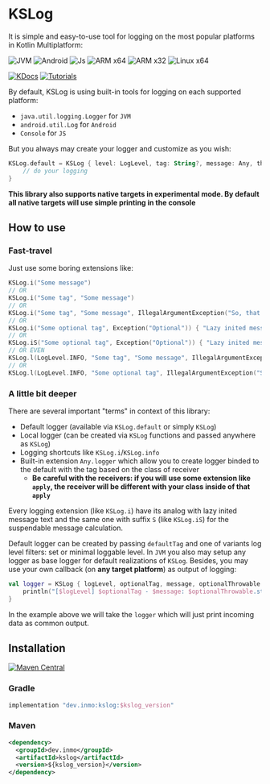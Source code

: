 # KSLog

It is simple and easy-to-use tool for logging on the most popular platforms in Kotlin Multiplatform:

![JVM](https://img.shields.io/badge/JVM-red?style=for-the-badge&logo=openjdk&logoColor=white)
![Android](https://img.shields.io/badge/Android-green?style=for-the-badge&logo=android&logoColor=white)
![Js](https://img.shields.io/badge/JavaScript-323330?style=for-the-badge&logo=javascript&logoColor=F7DF1E)
![ARM x64](https://img.shields.io/badge/ARMx64-0091BD?style=for-the-badge&logo=arm&logoColor=F7DF1E)
![ARM x32](https://img.shields.io/badge/ARMx32-0091BD?style=for-the-badge&logo=arm&logoColor=F7DF1E)
![Linux x64](https://img.shields.io/badge/Linuxx64-FCC624?style=for-the-badge&logo=linux&logoColor=F7DF1E)

[![KDocs](https://img.shields.io/badge/KDocs-323330?style=for-the-badge&logo=Kotlin&logoColor=7F52FF)](https://insanusmokrassar.github.io/KSLog/)
[![Tutorials](https://img.shields.io/badge/Tutorials-0288D1?style=for-the-badge&logo=mkdocs&logoColor=white)](https://docs.inmo.dev/kslog/index.html)

By default, KSLog is using built-in tools for logging on each supported platform:

* `java.util.logging.Logger` for `JVM`
* `android.util.Log` for `Android`
* `Console` for `JS`

But you always may create your logger and customize as you wish:

```kotlin
KSLog.default = KSLog { level: LogLevel, tag: String?, message: Any, throwable: Throwable? ->
    // do your logging
}
```

**This library also supports native targets in experimental mode. By default all native targets will use simple printing in the console**

## How to use

### Fast-travel

Just use some boring extensions like:

```kotlin
KSLog.i("Some message")
// OR
KSLog.i("Some tag", "Some message")
// OR
KSLog.i("Some tag", "Some message", IllegalArgumentException("So, that is exception :)"))
// OR
KSLog.i("Some optional tag", Exception("Optional")) { "Lazy inited message" }
// OR
KSLog.iS("Some optional tag", Exception("Optional")) { "Lazy inited message for suspendable calculation of text" }
// OR EVEN
KSLog.l(LogLevel.INFO, "Some tag", "Some message", IllegalArgumentException("So, that is exception :)"))
// OR
KSLog.l(LogLevel.INFO, "Some optional tag", IllegalArgumentException("So, that is exception :)")) { "And lazily inited message" }
```

### A little bit deeper

There are several important "terms" in context of this library:

* Default logger (available via `KSLog.default` or simply `KSLog`)
* Local logger (can be created via `KSLog` functions and passed anywhere as `KSLog`)
* Logging shortcuts like `KSLog.i`/`KSLog.info`
* Built-in extension `Any.logger` which allow you to create logger binded to the default with the tag based on the class of receiver
    * __Be careful with the receivers: if you will use some extension like `apply`, the receiver will be different with your class inside of that `apply`__

Every logging extension (like `KSLog.i`) have its analog with lazy inited message text and the same one with suffix `S` (like `KSLog.iS`) for the suspendable message calculation.

Default logger can be created by passing `defaultTag` and one of variants log level filters: set or minimal loggable level. In `JVM` you also may setup any logger as base logger for default realizations of `KSLog`. Besides, you may use your own callback (on **any target platform**) as output of logging:

```kotlin
val logger = KSLog { logLevel, optionalTag, message, optionalThrowable ->
    println("[$logLevel] $optionalTag - $message: $optionalThrowable.stackTraceToString()")
}
```

In the example above we will take the `logger` which will just print incoming data as common output.

## Installation

[![Maven Central](https://maven-badges.herokuapp.com/maven-central/dev.inmo/kslog/badge.svg)](https://maven-badges.herokuapp.com/maven-central/dev.inmo/kslog)

### Gradle

```groovy
implementation "dev.inmo:kslog:$kslog_version"
```

### Maven

```xml
<dependency>
  <groupId>dev.inmo</groupId>
  <artifactId>kslog</artifactId>
  <version>${kslog_version}</version>
</dependency>
```
